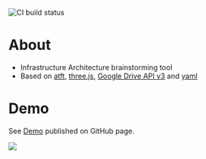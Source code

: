 ![CI build status](https://github.com/makimenko/vect/workflows/ci/badge.svg?branch=main)

# About
- Infrastructure Architecture brainstorming tool
- Based on [atft](https://github.com/makimenko/angular-template-for-threejs), [three.js](https://threejs.org/), [Google Drive API v3](https://developers.google.com/drive/api/v3/reference) and [yaml](https://www.npmjs.com/package/yaml)

# Demo
See [Demo](https://makimenko.github.io/vect) published on GitHub page.

<a href="https://makimenko.github.io/vect">
  <img src="https://raw.githubusercontent.com/makimenko/files/master/vect/images/demo.gif">
</a>
